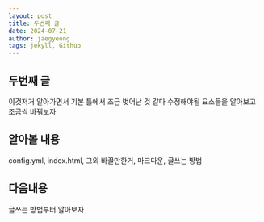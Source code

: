 ```yaml
---
layout: post
title: 두번째 글
date: 2024-07-21
author: jaegyeong
tags: jekyll, Github
---
```


## 두번째 글

이것저거 알아가면서 기본 틀에서 조금 벗어난 것 같다
수정해야될 요소들을 알아보고 조금씩 바꿔보자

## 알아볼 내용
config.yml, index.html, 그외 바꿀만한거, 마크다운, 글쓰는 방법

## 다음내용
글쓰는 방법부터 알아보자
